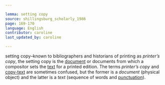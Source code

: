 ```yaml
---

lemma: setting copy
source: shillingsburg_scholarly_1986
page: 169-170
language: English
contributor: caroline
last_updated_by: caroline

---
```


setting copy–known to bibliographers and historians of printing as _printer’s copy_, the setting copy is the [document](document.html) or documents from which a compositor sets the [text](text.html) for a printed edition. The terms _printer’s copy_ and [copy-text](copyText.html) are sometimes confused, but the former is a _document_ (physical object) and the latter is a _text_ (sequence of words and [punctuation](punctuation.html)).
